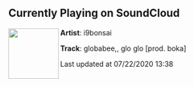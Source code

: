 ## Currently Playing on SoundCloud

[<img align="left" width="100" src="https://i1.sndcdn.com/artworks-7Pww1NgVjNyMSx73-cxSx8A-t50x50.jpg">](https://soundcloud.com/i9bonsai/globabee)

**Artist**: i9bonsai 

**Track**: globabee,, glo glo [prod. boka]

Last updated at 07/22/2020 13:38
